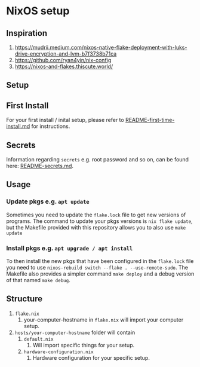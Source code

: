 # NixOS setup

## Inspiration

1. https://mudrii.medium.com/nixos-native-flake-deployment-with-luks-drive-encryption-and-lvm-b7f3738b71ca
3. https://github.com/ryan4yin/nix-config
4. https://nixos-and-flakes.thiscute.world/

## Setup

## First Install

For your first install / inital setup, please refer to [README-first-time-install.md](README-first-time-install.md) for instructions.

## Secrets

Information regarding `secrets` e.g. root password and so on, can be found here: [README-secrets.md](README-secrets.md).

## Usage

### Update pkgs e.g. `apt update`

Sometimes you need to update the `flake.lock` file to get new versions of programs. The command to update your pkgs versions is `nix flake update`, but the Makefile provided with this repository allows you to also use `make update`

### Install pkgs e.g. `apt upgrade / apt install`

To then install the new pkgs that have been configured in the `flake.lock` file you need to use `nixos-rebuild switch --flake . --use-remote-sudo`. The Makefile also provides a simpler command `make deploy` and a debug version of that named `make debug`.

## Structure

1. `flake.nix`
   1. your-computer-hostname in `flake.nix` will import your computer setup.
2. `hosts/your-computer-hostname` folder will contain
   1. `default.nix`
      1. Will import specific things for your setup.
   2. `hardware-configuration.nix`
      1. Hardware configuration for your specific setup.